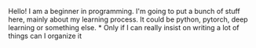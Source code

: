 Hello! I am a beginner in programming. I'm going to put a bunch of stuff here, mainly about my learning process. It could be python, pytorch, deep learning or something else. * Only if I can really insist on writing a lot of things can I organize it
